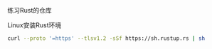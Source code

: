练习Rust的仓库


Linux安装Rust环境
```bash
curl --proto '=https' --tlsv1.2 -sSf https://sh.rustup.rs | sh
```